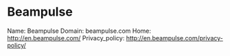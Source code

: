 
# Beampulse

Name: Beampulse
Domain: beampulse.com
Home: http://en.beampulse.com/
Privacy_policy: http://en.beampulse.com/privacy-policy/
